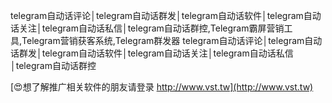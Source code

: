 telegram自动话评论│telegram自动话群发│telegram自动话软件│telegram自动话关注│telegram自动话私信│telegram自动话群控,Telegram霸屏营销工具,Telegram营销获客系统,Telegram群发器
telegram自动话评论│telegram自动话群发│telegram自动话软件│telegram自动话关注│telegram自动话私信│telegram自动话群控

[😍想了解推广相关软件的朋友请登录 http://www.vst.tw](http://www.vst.tw)




